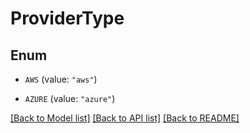 # ProviderType

## Enum


* `AWS` (value: `"aws"`)

* `AZURE` (value: `"azure"`)


[[Back to Model list]](../README.md#documentation-for-models) [[Back to API list]](../README.md#documentation-for-api-endpoints) [[Back to README]](../README.md)


